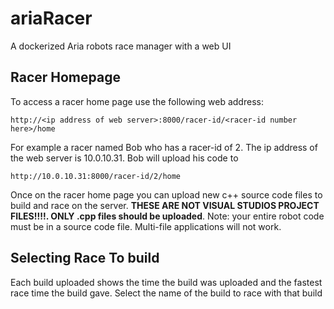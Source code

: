 ariaRacer
=========
A dockerized Aria robots race manager with a web UI

Racer Homepage 
--------------
To access a racer home page use the following web address:

	http://<ip address of web server>:8000/racer-id/<racer-id number here>/home

For example a racer named Bob who has a racer-id of 2. The ip address of the web
server is 10.0.10.31. Bob will upload his code to

	http://10.0.10.31:8000/racer-id/2/home

Once on the racer home page you can upload new c++ source code files to build and race on
the server. **THESE ARE NOT VISUAL STUDIOS PROJECT FILES!!!!. ONLY .cpp files
should be uploaded**. Note: your entire robot code must be in a source code
file. Multi-file applications will not work.

Selecting Race To build 
-----------------------

Each build uploaded shows the time the build was uploaded and the fastest race
time the build gave. Select the name of the build to race with that build

